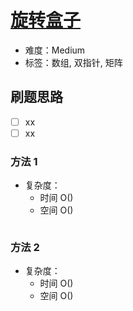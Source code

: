 # [旋转盒子](https://leetcode-cn.com/problems/rotating-the-box/)

- 难度：Medium
- 标签：数组, 双指针, 矩阵

## 刷题思路

- [ ] xx
- [ ] xx

### 方法 1

- 复杂度：
    - 时间 O()
    - 空间 O()

``` js

```

### 方法 2

- 复杂度：
    - 时间 O()
    - 空间 O()

``` js

```
